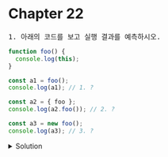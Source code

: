 # Chapter 22

<pre>1. 아래의 코드를 보고 실행 결과를 예측하시오.</pre>

```js
function foo() {
  console.log(this);
}

const a1 = foo();
console.log(a1); // 1. ?

const a2 = { foo };
console.log(a2.foo()); // 2. ?

const a3 = new foo();
console.log(a3); // 3. ?
```

<details>
  <summary>Solution</summary>
  <strong>1. Window</strong><br><strong>2. a2({foo: ƒ})<br>3. a3(foo {})</strong>
  <pre>this바인딩은 함수가 호출 방식에 따라 동적으로 결정되는데,<br>1번은 일반함수로 foo를 호출하여 this에 전역 객체인 Window를 가리키게 된다.<br>2번은 a2에 foo함수를 프로퍼티 축약 표현으로 추가했기 때문에 메서드를 호출한 객체 즉, a2가 this에 바인딩된다.<br>3번은 new연산자로 foo함수를 생성자 함수로 호출하였기 때문에 해당 인스턴스인 a3이 this에 바인딩된다.</pre>
</details>
